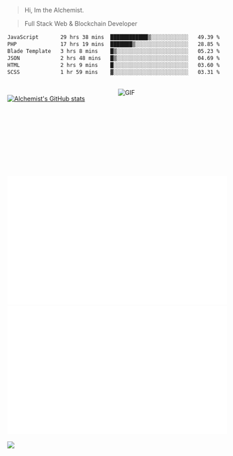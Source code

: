 > Hi, Im the Alchemist.

> Full Stack Web & Blockchain Developer


<!--START_SECTION:waka-->

```text
JavaScript       29 hrs 38 mins  ████████████▒░░░░░░░░░░░░   49.39 %
PHP              17 hrs 19 mins  ███████▒░░░░░░░░░░░░░░░░░   28.85 %
Blade Template   3 hrs 8 mins    █▒░░░░░░░░░░░░░░░░░░░░░░░   05.23 %
JSON             2 hrs 48 mins   █▒░░░░░░░░░░░░░░░░░░░░░░░   04.69 %
HTML             2 hrs 9 mins    █░░░░░░░░░░░░░░░░░░░░░░░░   03.60 %
SCSS             1 hr 59 mins    ▓░░░░░░░░░░░░░░░░░░░░░░░░   03.31 %
```

<!--END_SECTION:waka-->


<br />

<img align="right" alt="GIF" src="https://user-images.githubusercontent.com/5355808/139111924-210cc6fa-9fb1-4dac-929d-6324a5836a92.gif" width="250" height="200" />

[![Alchemist's GitHub stats](https://github-readme-stats.vercel.app/api?username=DrMaxis&show_icons=true&theme=outrun&count_private=true)](#)

![](https://raw.githubusercontent.com/DrMaxis/github-stats-transparent/output/generated/overview.svg)
![](https://raw.githubusercontent.com/DrMaxis/github-stats-transparent/output/generated/languages.svg)

 
<a href="https://count.getloli.com/"><img src="https://count.getloli.com/get/@:maxis-the-alchemist?theme=rule34"></a>
<!-- https://count.getloli.com/get/@alchemist?theme=rule34 -->
<br>


